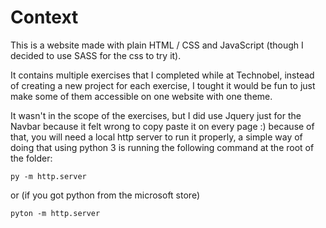 # Context

This is a website made with plain HTML / CSS and JavaScript (though I decided to use SASS for the css to try it).

It contains multiple exercises that I completed while at Technobel, instead of creating a new project for each exercise, I tought it would be fun to just make some of them accessible on one website with one theme.

It wasn't in the scope of the exercises, but I did use Jquery just for the Navbar because it felt wrong to copy paste it on every page :) because of that, you will need a local http server to run it properly, a simple way of doing that using python 3 is running the following command at the root of the folder: 

```py -m http.server```

or (if you got python from the microsoft store)

```pyton -m http.server``` 
